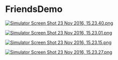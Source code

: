 # FriendsDemo

[![Simulator Screen Shot 23 Nov 2016, 15.23.40.png](https://s11.postimg.org/mi6oxhf5f/Simulator_Screen_Shot_23_Nov_2016_15_23_40.png)](https://postimg.org/image/at2p9io6n/ "Friendly launch screen")



[![Simulator Screen Shot 23 Nov 2016, 15.23.01.png](https://s11.postimg.org/c4aghzjsj/Simulator_Screen_Shot_23_Nov_2016_15_23_01.png)](https://postimg.org/image/hsgr8vo4v/)

[![Simulator Screen Shot 23 Nov 2016, 15.23.15.png](https://s11.postimg.org/6u5hqozjn/Simulator_Screen_Shot_23_Nov_2016_15_23_15.png)](https://postimg.org/image/wpp89w1db/)

[![Simulator Screen Shot 23 Nov 2016, 15.23.27.png](https://s11.postimg.org/a29z3qltf/Simulator_Screen_Shot_23_Nov_2016_15_23_27.png)](https://postimg.org/image/yvjj4e4tr/)


